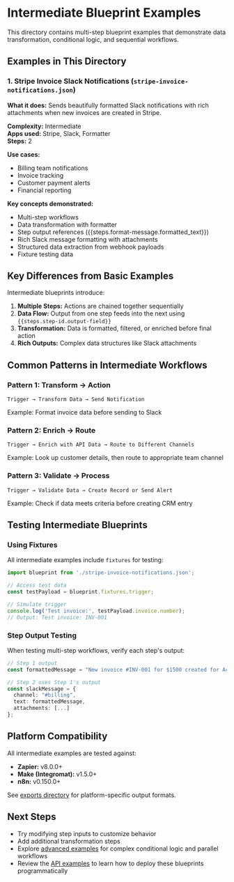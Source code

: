 # Intermediate Blueprint Examples

This directory contains multi-step blueprint examples that demonstrate data transformation, conditional logic, and sequential workflows.

## Examples in This Directory

### 1. Stripe Invoice Slack Notifications (`stripe-invoice-notifications.json`)

**What it does:** Sends beautifully formatted Slack notifications with rich attachments when new invoices are created in Stripe.

**Complexity:** Intermediate  
**Apps used:** Stripe, Slack, Formatter  
**Steps:** 2

**Use cases:**
- Billing team notifications
- Invoice tracking
- Customer payment alerts
- Financial reporting

**Key concepts demonstrated:**
- Multi-step workflows
- Data transformation with formatter
- Step output references ({{steps.format-message.formatted_text}})
- Rich Slack message formatting with attachments
- Structured data extraction from webhook payloads
- Fixture testing data

## Key Differences from Basic Examples

Intermediate blueprints introduce:

1. **Multiple Steps:** Actions are chained together sequentially
2. **Data Flow:** Output from one step feeds into the next using `{{steps.step-id.output-field}}`
3. **Transformation:** Data is formatted, filtered, or enriched before final action
4. **Rich Outputs:** Complex data structures like Slack attachments

## Common Patterns in Intermediate Workflows

### Pattern 1: Transform → Action

```
Trigger → Transform Data → Send Notification
```

Example: Format invoice data before sending to Slack

### Pattern 2: Enrich → Route

```
Trigger → Enrich with API Data → Route to Different Channels
```

Example: Look up customer details, then route to appropriate team channel

### Pattern 3: Validate → Process

```
Trigger → Validate Data → Create Record or Send Alert
```

Example: Check if data meets criteria before creating CRM entry

## Testing Intermediate Blueprints

### Using Fixtures

All intermediate examples include `fixtures` for testing:

```typescript
import blueprint from './stripe-invoice-notifications.json';

// Access test data
const testPayload = blueprint.fixtures.trigger;

// Simulate trigger
console.log('Test invoice:', testPayload.invoice.number);
// Output: Test invoice: INV-001
```

### Step Output Testing

When testing multi-step workflows, verify each step's output:

```typescript
// Step 1 output
const formattedMessage = "New invoice #INV-001 for $1500 created for Acme Corp";

// Step 2 uses Step 1's output
const slackMessage = {
  channel: "#billing",
  text: formattedMessage,
  attachments: [...]
};
```

## Platform Compatibility

All intermediate examples are tested against:
- **Zapier:** v8.0.0+
- **Make (Integromat):** v1.5.0+
- **n8n:** v0.150.0+

See [exports directory](../exports/) for platform-specific output formats.

## Next Steps

- Try modifying step inputs to customize behavior
- Add additional transformation steps
- Explore [advanced examples](../advanced/) for complex conditional logic and parallel workflows
- Review the [API examples](../api/) to learn how to deploy these blueprints programmatically
